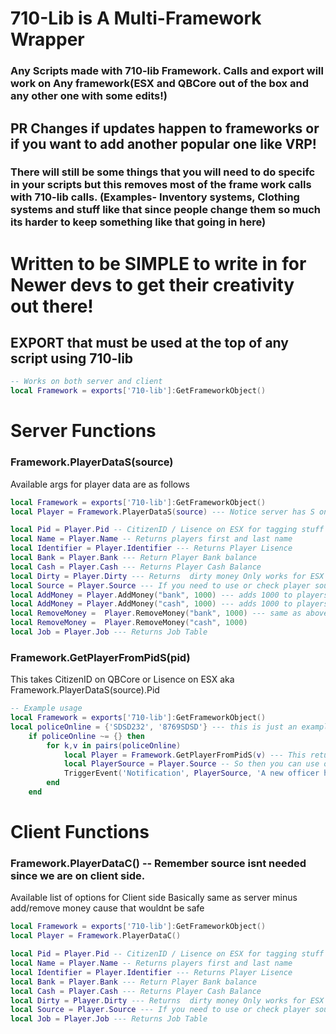 # 710-Lib is A Multi-Framework Wrapper
### Any Scripts made with 710-lib Framework. Calls and export will work on Any framework(ESX and QBCore out of the box and any other one with some edits!)
## PR Changes if updates happen to frameworks or if you want to add another popular one like VRP! 
### There will still be some things that you will need to do specifc in your scripts but this removes most of the frame work calls with 710-lib calls. (Examples- Inventory systems, Clothing systems and stuff like that since people change them so much its harder to keep something like that going in here)



# Written to be SIMPLE to write in for Newer devs to get their creativity out there! 


## EXPORT that must be used at the top of any script using 710-lib 
```lua
-- Works on both server and client 
local Framework = exports['710-lib']:GetFrameworkObject()
```





# Server Functions 
### Framework.PlayerDataS(source)
Available args for player data are as follows
```lua
local Framework = exports['710-lib']:GetFrameworkObject()
local Player = Framework.PlayerDataS(source) --- Notice server has S on player data to make it easier to know what one to use on what side 

local Pid = Player.Pid -- CitizenID / Lisence on ESX for tagging stuff to specific members 
local Name = Player.Name -- Returns players first and last name 
local Identifier = Player.Identifier --- Returns Player Lisence 
local Bank = Player.Bank --- Return Player Bank balance 
local Cash = Player.Cash --- Returns Player Cash Balance 
local Dirty = Player.Dirty --- Returns  dirty money Only works for ESX right now qbcore coming soon. 
local Source = Player.Source --- If you need to use or check player source for anything. 
local AddMoney = Player.AddMoney("bank", 1000) --- adds 1000 to players bank 
local AddMoney = Player.AddMoney("cash", 1000) --- adds 1000 to players cash
local RemoveMoney =  Player.RemoveMoney("bank", 1000) --- same as above but removes instead 
local RemoveMoney =  Player.RemoveMoney("cash", 1000)
local Job = Player.Job --- Returns Job Table 
```
### Framework.GetPlayerFromPidS(pid)
This takes CitizenID on QBCore or Lisence on ESX aka Framework.PlayerDataS(source).Pid 
```lua
-- Example usage 
local Framework = exports['710-lib']:GetFrameworkObject()
local policeOnline = {'SDSD232', '8769SDSD'} --- this is just an example please dont loop a table you already have variables to when its this small... lol 
    if policeOnline ~= {} then 
        for k,v in pairs(policeOnline)
            local Player = Framework.GetPlayerFromPidS(v) --- This returns The same table as PlayerDataS 
            local PlayerSource = Player.Source -- So then you can use options from above 
            TriggerEvent('Notification', PlayerSource, 'A new officer has just gone on duty')
        end 
    end 
```


# Client Functions 
### Framework.PlayerDataC() -- Remember source isnt needed since we are on client side.
Available list of options for Client side Basically same as server minus add/remove money cause that wouldnt be safe 
```lua
local Framework = exports['710-lib']:GetFrameworkObject()
local Player = Framework.PlayerDataC()

local Pid = Player.Pid -- CitizenID / Lisence on ESX for tagging stuff to specific members 
local Name = Player.Name -- Returns players first and last name 
local Identifier = Player.Identifier --- Returns Player Lisence 
local Bank = Player.Bank --- Return Player Bank balance 
local Cash = Player.Cash --- Returns Player Cash Balance
local Dirty = Player.Dirty --- Returns  dirty money Only works for ESX right now qbcore coming soon.  
local Source = Player.Source --- If you need to use or check player source for anything. 
local Job = Player.Job --- Returns Job Table 
```